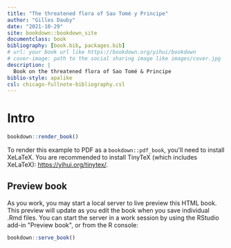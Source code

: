 ```yaml
--- 
title: "The threatened flora of Sao Tomé y Principe"
author: "Gilles Dauby"
date: "2021-10-29"
site: bookdown::bookdown_site
documentclass: book
bibliography: [book.bib, packages.bib]
# url: your book url like https://bookdown.org/yihui/bookdown
# cover-image: path to the social sharing image like images/cover.jpg
description: |
  Book on the threatened flora of Sao Tomé & Principe
biblio-style: apalike
csl: chicago-fullnote-bibliography.csl
---
```


# Intro


```r
bookdown::render_book()
```

To render this example to PDF as a `bookdown::pdf_book`, you'll need to install XeLaTeX. You are recommended to install TinyTeX (which includes XeLaTeX): <https://yihui.org/tinytex/>.

## Preview book

As you work, you may start a local server to live preview this HTML book. This preview will update as you edit the book when you save individual .Rmd files. You can start the server in a work session by using the RStudio add-in "Preview book", or from the R console:


```r
bookdown::serve_book()
```



